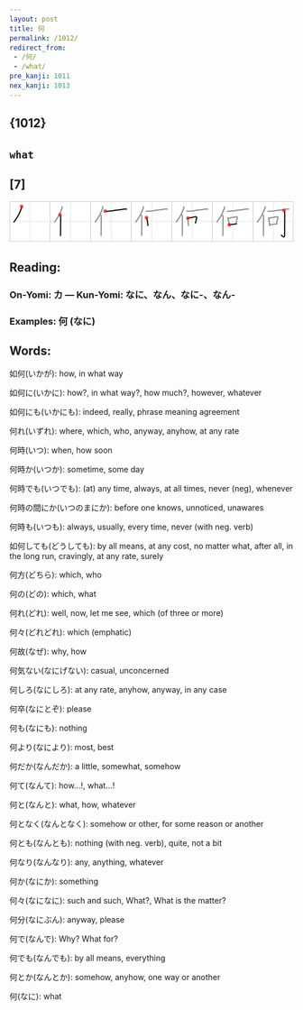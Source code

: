 ```yaml
---
layout: post
title: 何
permalink: /1012/
redirect_from:
 - /何/
 - /what/
pre_kanji: 1011
nex_kanji: 1013
---
```


## {1012}

## `what`

## [7]

<div class="stroke"><img src="../images/E4BD95.png" /></div>

## Reading:

### On-Yomi: カ &mdash; Kun-Yomi: なに、なん、なに-、なん-

### Examples: 何 (なに)

## Words:

如何(いかが): how, in what way

如何に(いかに): how?, in what way?, how much?, however, whatever

如何にも(いかにも): indeed, really, phrase meaning agreement

何れ(いずれ): where, which, who, anyway, anyhow, at any rate

何時(いつ): when, how soon

何時か(いつか): sometime, some day

何時でも(いつでも): (at) any time, always, at all times, never (neg), whenever

何時の間にか(いつのまにか): before one knows, unnoticed, unawares

何時も(いつも): always, usually, every time, never (with neg. verb)

如何しても(どうしても): by all means, at any cost, no matter what, after all, in the long run, cravingly, at any rate, surely

何方(どちら): which, who

何の(どの): which, what

何れ(どれ): well, now, let me see, which (of three or more)

何々(どれどれ): which (emphatic)

何故(なぜ): why, how

何気ない(なにげない): casual, unconcerned

何しろ(なにしろ): at any rate, anyhow, anyway, in any case

何卒(なにとぞ): please

何も(なにも): nothing

何より(なにより): most, best

何だか(なんだか): a little, somewhat, somehow

何て(なんて): how...!, what...!

何と(なんと): what, how, whatever

何となく(なんとなく): somehow or other, for some reason or another

何とも(なんとも): nothing (with neg. verb), quite, not a bit

何なり(なんなり): any, anything, whatever

何か(なにか): something

何々(なになに): such and such, What?, What is the matter?

何分(なにぶん): anyway, please

何で(なんで): Why? What for?

何でも(なんでも): by all means, everything

何とか(なんとか): somehow, anyhow, one way or another

何(なに): what
